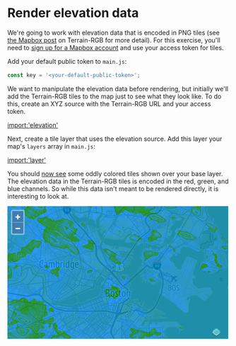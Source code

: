 # Render elevation data

We're going to work with elevation data that is encoded in PNG tiles (see [the Mapbox post](https://blog.mapbox.com/global-elevation-data-6689f1d0ba65) on Terrain-RGB for more detail).  For this exercise, you'll need to [sign up for a Mapbox account](https://www.mapbox.com/signup/) and use your access token for tiles.

Add your default public token to `main.js`:

```js
const key = '<your-default-public-token>';
```

We want to manipulate the elevation data before rendering, but initially we'll add the Terrain-RGB tiles to the map just to see what they look like.  To do this, create an XYZ source with the Terrain-RGB URL and your access token.

[import:'elevation'](../../../src/en/examples/raster/elevation.js)

Next, create a tile layer that uses the elevation source.  Add this layer your map's `layers` array in `main.js`:

[import:'layer'](../../../src/en/examples/raster/elevation.js)

You should [now see]({{book.workshopUrl}}/) some oddly colored tiles shown over your base layer.  The elevation data in the Terrain-RGB tiles is encoded in the red, green, and blue channels.  So while this data isn't meant to be rendered directly, it is interesting to look at.

![Terrain-RGB tiles rendered over Boston](elevation.png)
